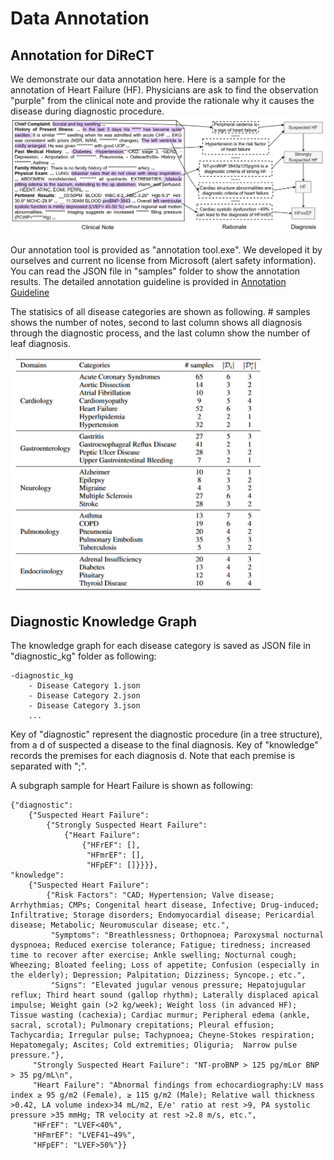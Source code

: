# Data Annotation
## Annotation for DiReCT
We demonstrate our data annotation here. Here is a sample for the annotation of Heart Failure (HF). Physicians are ask to find the observation "purple" from
the clinical note and provide the rationale why it causes the disease during diagnostic procedure.
![Annotation_sample](annotation_sample.png)

Our annotation tool is provided as "annotation tool.exe". We developed it by ourselves and current no license from Microsoft (alert safety information).
You can read the JSON file in "samples" folder to show the annotation results. The detailed annotation guideline is provided in [Annotation Guideline](https://github.com/wbw520/DiReCT/blob/master/utils/data_annotation/annotation%20guideline.pdf)

The statisics of all disease categories are shown as following. # samples shows the number of notes, second to last column shows all diagnosis through the diagnostic process, and the last column show the number of leaf diagnosis.

<img src="disease_cat.png" alt="Disease Categories" width="400"/>

## Diagnostic Knowledge Graph
The knowledge graph for each disease category is saved as JSON file in "diagnostic_kg" folder as following:
```
-diagnostic_kg
    - Disease Category 1.json
    - Disease Category 2.json
    - Disease Category 3.json
    ...
```

Key of "diagnostic" represent the diagnostic procedure (in a tree structure), from a d of suspected a disease to the final diagnosis. Key of "knowledge" records the premises for each diagnosis d. Note that each premise is separated with ";".

A subgraph sample for Heart Failure is shown as following:
```
{"diagnostic": 
    {"Suspected Heart Failure": 
        {"Strongly Suspected Heart Failure": 
            {"Heart Failure": 
                {"HFrEF": [], 
                 "HFmrEF": [], 
                 "HFpEF": []}}}},
"knowledge": 
    {"Suspected Heart Failure": 
        {"Risk Factors": "CAD; Hypertension; Valve disease; Arrhythmias; CMPs; Congenital heart disease, Infective; Drug-induced; Infiltrative; Storage disorders; Endomyocardial disease; Pericardial disease; Metabolic; Neuromuscular disease; etc.", 
         "Symptoms": "Breathlessness; Orthopnoea; Paroxysmal nocturnal dyspnoea; Reduced exercise tolerance; Fatigue; tiredness; increased time to recover after exercise; Ankle swelling; Nocturnal cough; Wheezing; Bloated feeling; Loss of appetite; Confusion (especially in the elderly); Depression; Palpitation; Dizziness; Syncope.; etc.", 
         "Signs": "Elevated jugular venous pressure; Hepatojugular reflux; Third heart sound (gallop rhythm); Laterally displaced apical impulse; Weight gain (>2 kg/week); Weight loss (in advanced HF); Tissue wasting (cachexia); Cardiac murmur; Peripheral edema (ankle, sacral, scrotal); Pulmonary crepitations; Pleural effusion; Tachycardia; Irregular pulse; Tachypnoea; Cheyne-Stokes respiration; Hepatomegaly; Ascites; Cold extremities; Oliguria;  Narrow pulse pressure."}, 
     "Strongly Suspected Heart Failure": "NT-proBNP > 125 pg/mLor BNP > 35 pg/mL\n", 
     "Heart Failure": "Abnormal findings from echocardiography:LV mass index ≥ 95 g/m2 (Female), ≥ 115 g/m2 (Male); Relative wall thickness >0.42, LA volume index>34 mL/m2, E/e' ratio at rest >9, PA systolic pressure >35 mmHg; TR velocity at rest >2.8 m/s, etc.", 
     "HFrEF": "LVEF<40%", 
     "HFmrEF": "LVEF41~49%", 
     "HFpEF": "LVEF>50%"}}
```